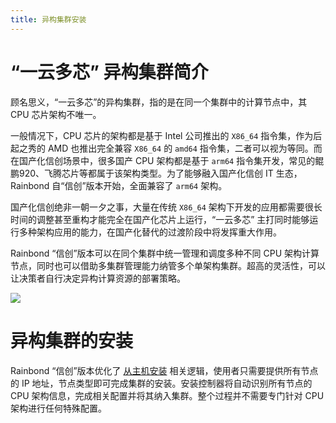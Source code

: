 ```yaml
---
title: 异构集群安装
---
```


# “一云多芯” 异构集群简介

顾名思义，“一云多芯”的异构集群，指的是在同一个集群中的计算节点中，其 CPU 芯片架构不唯一。

一般情况下，CPU 芯片的架构都是基于 Intel 公司推出的 `X86_64` 指令集，作为后起之秀的 AMD 也推出完全兼容 `X86_64` 的 `amd64` 指令集，二者可以视为等同。而在国产化信创场景中，很多国产 CPU 架构都是基于 `arm64` 指令集开发，常见的鲲鹏920、飞腾芯片等都属于该架构类型。为了能够融入国产化信创 IT 生态，Rainbond 自“信创”版本开始，全面兼容了 `arm64` 架构。

国产化信创绝非一朝一夕之事，大量在传统 `X86_64` 架构下开发的应用都需要很长时间的调整甚至重构才能完全在国产化芯片上运行，“一云多芯” 主打同时能够运行多种架构应用的能力，在国产化替代的过渡阶段中将发挥重大作用。

Rainbond “信创”版本可以在同个集群中统一管理和调度多种不同 CPU 架构计算节点，同时也可以借助多集群管理能力纳管多个单架构集群。超高的灵活性，可以让决策者自行决定异构计算资源的部署策略。

![](https://static.goodrain.com/localization-guide/%E5%BC%82%E6%9E%84%E9%9B%86%E7%BE%A4%E7%AE%A1%E7%90%86.png)

# 异构集群的安装

Rainbond “信创”版本优化了 [从主机安装](/docs/installation/install-with-ui/) 相关逻辑，使用者只需要提供所有节点的 IP 地址，节点类型即可完成集群的安装。安装控制器将自动识别所有节点的 CPU 架构信息，完成相关配置并将其纳入集群。整个过程并不需要专门针对 CPU 架构进行任何特殊配置。